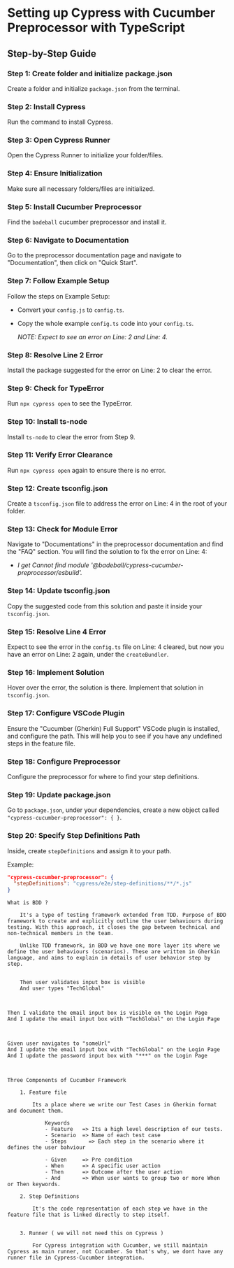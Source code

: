 
# Setting up Cypress with Cucumber Preprocessor with TypeScript

## Step-by-Step Guide

### Step 1: Create folder and initialize package.json
Create a folder and initialize `package.json` from the terminal.

### Step 2: Install Cypress
Run the command to install Cypress.

### Step 3: Open Cypress Runner
Open the Cypress Runner to initialize your folder/files.

### Step 4: Ensure Initialization
Make sure all necessary folders/files are initialized.

### Step 5: Install Cucumber Preprocessor
Find the `badeball` cucumber preprocessor and install it.

### Step 6: Navigate to Documentation
Go to the preprocessor documentation page and navigate to "Documentation", then click on "Quick Start".

### Step 7: Follow Example Setup
Follow the steps on Example Setup:
- Convert your `config.js` to `config.ts`.
- Copy the whole example `config.ts` code into your `config.ts`.
  
  *NOTE: Expect to see an error on Line: 2 and Line: 4.*

### Step 8: Resolve Line 2 Error
Install the package suggested for the error on Line: 2 to clear the error.

### Step 9: Check for TypeError
Run `npx cypress open` to see the TypeError.

### Step 10: Install ts-node
Install `ts-node` to clear the error from Step 9.

### Step 11: Verify Error Clearance
Run `npx cypress open` again to ensure there is no error.

### Step 12: Create tsconfig.json
Create a `tsconfig.json` file to address the error on Line: 4 in the root of your folder.

### Step 13: Check for Module Error
Navigate to "Documentations" in the preprocessor documentation and find the "FAQ" section. You will find the solution to fix the error on Line: 4:
- *I get Cannot find module '@badeball/cypress-cucumber-preprocessor/esbuild'.*

### Step 14: Update tsconfig.json
Copy the suggested code from this solution and paste it inside your `tsconfig.json`.

### Step 15: Resolve Line 4 Error
Expect to see the error in the `config.ts` file on Line: 4 cleared, but now you have an error on Line: 2 again, under the `createBundler`.

### Step 16: Implement Solution
Hover over the error, the solution is there. Implement that solution in `tsconfig.json`.

### Step 17: Configure VSCode Plugin
Ensure the "Cucumber (Gherkin) Full Support" VSCode plugin is installed, and configure the path. This will help you to see if you have any undefined steps in the feature file.

### Step 18: Configure Preprocessor
Configure the preprocessor for where to find your step definitions.

### Step 19: Update package.json
Go to `package.json`, under your dependencies, create a new object called `"cypress-cucumber-preprocessor": { }`.

### Step 20: Specify Step Definitions Path
Inside, create `stepDefinitions` and assign it to your path.

  Example:

  ```json
  "cypress-cucumber-preprocessor": {
    "stepDefinitions": "cypress/e2e/step-definitions/**/*.js"
  }
  ```





	What is BDD ?

		It's a type of testing framework extended from TDD. Purpose of BDD framework to create and explicitly outline the user behaviours during testing. With this approach, it closes the gap between technical and non-technical members in the team.

		Unlike TDD framework, in BDD we have one more layer its where we define the user behaviours (scenarios). These are written in Gherkin language, and aims to explain in details of user behavior step by step.


		Then user validates input box is visible
		And user types "TechGlobal"



	Then I validate the email input box is visible on the Login Page
	And I update the email input box with "TechGlobal" on the Login Page



	Given user navigates to "someUrl"
	And I update the email input box with "TechGlobal" on the Login Page
	And I update the password input box with "***" on the Login Page



	Three Components of Cucumber Framework

		1. Feature file

			Its a place where we write our Test Cases in Gherkin format and document them.

				Keywords
				- Feature 	=> Its a high level description of our tests.
				- Scenario 	=> Name of each test case
				- Steps 	  => Each step in the scenario where it defines the user bahviour

				- Given		=> Pre condition
				- When 		=> A specific user action
				- Then 		=> Outcome after the user action
				- And 		=> When user wants to group two or more When or Then keywords. 

		2. Step Definitions

			It's the code representation of each step we have in the feature file that is linked directly to step itself.


		3. Runner ( we will not need this on Cypress )

			For Cypress integration with Cucumber, we still maintain Cypress as main runner, not Cucumber. So that's why, we dont have any runner file in Cypress-Cucumber integration.